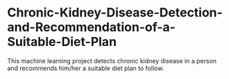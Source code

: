 # Chronic-Kidney-Disease-Detection-and-Recommendation-of-a-Suitable-Diet-Plan
This machine learning project detects chronic kidney disease in a person and recommends him/her a suitable diet plan to follow.
